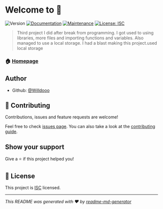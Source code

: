 # Welcome to  👋
![Version](https://img.shields.io/badge/version-1.0.0-blue.svg?cacheSeconds=2592000)
[![Documentation](https://img.shields.io/badge/documentation-yes-brightgreen.svg)](https://github.com/Willdooo/odinProject_toDoList#readme)
[![Maintenance](https://img.shields.io/badge/Maintained%3F-yes-green.svg)](https://github.com/Willdooo/odinProject_toDoList/graphs/commit-activity)
[![License: ISC](https://img.shields.io/github/license/Willdooo/)](https://github.com/Willdooo/odinProject_toDoList/blob/master/LICENSE)

> Third project I did after break from programming. I got used to using libraries, more files and importing functions and variables. Also managed to use a local storage. I had a blast making this project.used local storage

### 🏠 [Homepage](https://github.com/Willdooo/odinProject_toDoList#readme)


## Author

* Github: [@Willdooo](https://github.com/Willdooo)

## 🤝 Contributing

Contributions, issues and feature requests are welcome!

Feel free to check [issues page](https://github.com/Willdooo/odinProject_toDoList/issues). You can also take a look at the [contributing guide](https://github.com/Willdooo/odinProject_toDoList/blob/master/CONTRIBUTING.md).

## Show your support

Give a ⭐️ if this project helped you!


## 📝 License

This project is [ISC](https://github.com/Willdooo/odinProject_toDoList/blob/master/LICENSE) licensed.

***
_This README was generated with ❤️ by [readme-md-generator](https://github.com/kefranabg/readme-md-generator)_
